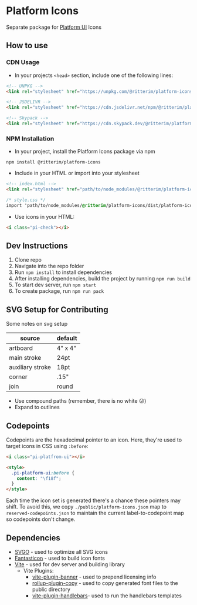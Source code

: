 # Platform Icons

Separate package for [Platform UI](https://github.com/ritterim/platform-ui) Icons

## How to use

### CDN Usage
- In your projects `<head>` section, include one of the following lines:

```html
<!-- UNPKG -->
<link rel="stylesheet" href="https://unpkg.com/@ritterim/platform-icons/dist/platform-icons.css"/>

<!-- JSDELIVR -->
<link rel="stylesheet" href="https://cdn.jsdelivr.net/npm/@ritterim/platform-icons/dist/platform-icons.css"/>

<!-- Skypack -->
<link rel="stylesheet" href="https://cdn.skypack.dev/@ritterim/platform-icons/dist/platform-icons.css"/>
```
### NPM Installation
- In your project, install the Platform Icons package via npm

```
npm install @ritterim/platform-icons
```

- Include in your HTML or import into your stylesheet
```html
<!-- index.html -->
<link rel="stylesheet" href="path/to/node_modules/@ritterim/platform-icons/dist/platform-icons.css"/>
```

```css
/* style.css */
import 'path/to/node_modules/@ritterim/platform-icons/dist/platform-icons.css'
```

- Use icons in your HTML:
```html
<i class="pi-check"></i>
```

## Dev Instructions
1. Clone repo
2. Navigate into the repo folder
3. Run `npm install` to install dependencies
4. After installing dependencies, build the project by running `npm run build`
5. To start dev server, run `npm start`
6. To create package, run `npm run pack`

## SVG Setup for Contributing

Some notes on svg setup

| source | default |
|---|---|
| artboard | 4" x 4" |
| main stroke | 24pt |
| auxiliary stroke | 18pt |
| corner | .15" |
| join |	round |

 - Use compound paths (remember, there is no white 😜)
 - Expand to outlines 

## Codepoints

Codepoints are the hexadecimal pointer to an icon. Here, they're used to target icons in CSS using `:before`:

```html
<i class="pi-platfrom-ui"></i>

<style>
  .pi-platform-ui:before {
    content: "\f18f";
  }
</style>
```

Each time the icon set is generated there's a chance these pointers may shift. To avoid this, we copy `./public/platform-icons.json` map to `reserved-codepoints.json` to maintain the current label-to-codepoint map so codepoints don't change. 

## Dependencies
- [SVGO](https://github.com/svg/svgo) - used to optimize all SVG icons
- [Fantasticon](https://github.com/tancredi/fantasticon) - used to build icon fonts
- [Vite](https://github.com/vitejs/vite) - used for dev server and building library
  - Vite Plugins:
    - [vite-plugin-banner](https://github.com/chengpeiquan/vite-plugin-banner) - used to prepend licensing info
    - [rollup-plugin-copy](https://github.com/vladshcherbin/rollup-plugin-copy) - used to copy generated font files to the public directory
    - [vite-plugin-handlebars](https://github.com/alexlafroscia/vite-plugin-handlebars)- used to run the handlebars templates
